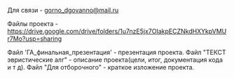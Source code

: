 
Для связи - gorno_dgovanno@mail.ru

Файлы проекта - https://drive.google.com/drive/folders/1u7nzE5jx7OIakpECZNkdHXYkpVMUr7Mo?usp=sharing

Файл 'ГА_финальная_презентация' - презентация проекта.
Файл "ТЕКСТ эвристические алг" - описание проекта(цели, итог, документация кода и т д).
Файл "Для отборочного" - краткое изложение проекта.

